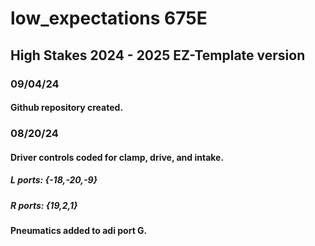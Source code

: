 # low_expectations 675E

## High Stakes 2024 - 2025 EZ-Template version
### 09/04/24
#### Github repository created.
### 08/20/24
#### Driver controls coded for clamp, drive, and intake.
##### L ports: {-18,-20,-9}
##### R ports: {19,2,1}
#### Pneumatics added to adi port G.
